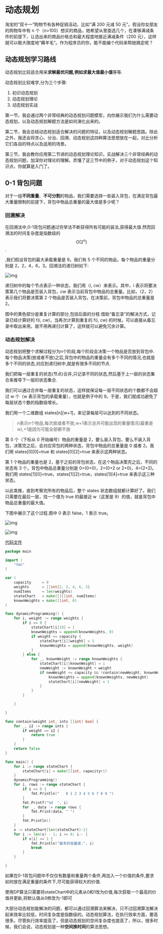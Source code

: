 # 动态规划

淘宝的“双十一”购物节有各种促销活动，比如“满 200 元减 50 元”。假设你女朋友的购物车中有 n 个（n>100）想买的商品，她希望从里面选几个，在凑够满减条件的前提下，让选出来的商品价格总和最大程度地接近满减条件（200 元），这样就可以极大限度地“薅羊毛”。作为程序员的你，能不能编个代码来帮她搞定呢？

## 动态规划学习路线

动态规划比较适合用来**求解最优问题,例如求最大值最小值**等等.

动态规划比较难学,分为三个步骤:

1. 初识动态规划
2. 动态规划理论
3. 动态规划实战

第一节，我会通过两个非常经典的动态规划问题模型，向你展示我们为什么需要动态规划，以及动态规划解题方法是如何演化出来的。

第二节，我会总结动态规划适合解决的问题的特征，以及动态规划解题思路。除此之外，我还会将贪心、分治、回溯、动态规划这四种算法思想放在一起，对比分析它们各自的特点以及适用的场景。

第三节，我会教你应用第二节讲的动态规划理论知识，实战解决三个非常经典的动态规划问题，加深你对理论的理解。弄懂了这三节中的例子，对于动态规划这个知识点，你就算是入门了。

## 0-1 背包问题

对于一组**不同重量**、**不可分割**的物品，我们需要选择一些装入背包，在满足背包最大重量限制的前提下，背包中物品总重量的最大值是多少呢？

### 回溯解决

在回溯法中,0-1背包问题通过穷举法不断获得所有可能的装法,获得最大值.然而回溯法的时间复杂度是指数级的$$O(2^n)$$.

,我们假设背包的最大承载重量是 9。我们有 5 个不同的物品，每个物品的重量分别是 2，2，4，6，3。回溯法的递归树如下:

![img](readme.assets/42ca6cec4ad034fc3e5c0605fbacecea.jpg)

递归树中的每个节点表示一种状态，我们用（i, cw）来表示。其中，i 表示将要决策第几个物品是否装入背包，cw 表示当前背包中物品的总重量。比如，（2，2）表示我们将要决策第 2 个物品是否装入背包，在决策前，背包中物品的总重量是 2。

图中的黄色部分是重复计算的部分,包括后面的分枝.借助“备忘录”的解决方式，记录已经计算好的 f(i, cw)，当再次计算到重复的 f(i, cw) 的时候，可以直接从备忘录中取出来用，就不用再递归计算了，这样就可以避免冗余计算。

### 动态规划解决

动态规划把整个求解过程分为n个阶段,每个阶段会决策一个物品是否放到背包中.每个物品决策(放或者不放)之后,背包中的物品的重量会有多个不同的情况,也就是多个不同的状态,对应到递归树中,就是有很多不同的节点.

我们把每一层重复的状态(节点)合并,只记录不同的状态,然后基于上一层的状态集合来推导下一层的状态集合.

我们可以通过合并每一层重复的状态，这样就保证每一层不同状态的个数都不会超过 w 个（w 表示背包的承载重量），也就是例子中的 9。于是，我们就成功避免了每层状态个数的指数级增长。

我们用一个二维数组 states\[n\]\[w+1\]，来记录每层可以达到的不同状态。

> n表示n个物品,每次放或者不放,w+1表示总共可能出现的重量情况(最重是w),+1是因为可能全部都不放

第 0 个（下标从 0 开始编号）物品的重量是 2，要么装入背包，要么不装入背包，决策完之后，会对应背包的两种状态，背包中物品的总重量是 0 或者 2。我们用 states\[0\]\[0\]=true 和 states\[0\]\[2\]=true 来表示这两种状态。

第 1 个物品的重量也是 2，基于之前的背包状态，在这个物品决策完之后，不同的状态有 3 个，背包中物品总重量分别是 0=(0+0)，2=(0+2 or 2+0)，4=(2+2)。我们用 states\[1\]\[0\]=true，states\[1\]\[2\]=true，states\[1\]\[4\]=true 来表示这三种状态。

以此类推，直到考察完所有的物品后，整个 states 状态数组就都计算好了。我们只需要在最后一层，找一个值为 true 的最接近 w（这里是 9）的值，就是背包中物品总重量的最大值。

下图中展示了这个过程.图中 0 表示 false，1 表示 true。

![img](readme.assets/aaf51df520ea6b8056f4e62aed81a5b5.jpg)

![img](readme.assets/bbbb934247219db8299bd46dba9dd47e.jpg)

[代码文件](KnapsackProblem/main.go)

```go
package main

import (
	"fmt"
)

var (
	capacity     = 9
	weights      = []int{2, 2, 4, 6, 3}
	numItems     = len(weights)
	stateChart   = make([][]int, numItems)
	knownWeights = make([]int, 0)
)

func dynamicProgramming() {
	for i, weight := range weights {
		if i == 0 {
			stateChart[i][0] = 1
			knownWeights = append(knownWeights, 0)
			if weight <= capacity {
				stateChart[i][weight] = 1
				knownWeights = append(knownWeights, weight)
			}
		} else {
			for _, knownWeight := range knownWeights {
				stateChart[i][knownWeight] = 1
				newWeight := knownWeight + weight
				if newWeight <= capacity && !contain(newWeight, knownWeights) {
					knownWeights = append(knownWeights, newWeight)
					stateChart[i][newWeight] = 1
				}
			}
		}

	}

}

func contain(weight int, ints []int) bool {
	for _, i2 := range ints {
		if weight == i2 {
			return true
		}
	}
	return false
}

func main() {
	for i := range stateChart {
		stateChart[i] = make([]int, capacity+1)
	}
	dynamicProgramming()
	for i, rows := range stateChart {
		if i == 0 {
			fmt.Println("   0 1 2 3 4 5 6 7 8 9 ")
		}
		fmt.Printf("%d  ", i)
		for _, data := range rows {
			fmt.Print(data, " ")
		}
		fmt.Println()
	}
	x := stateChart[len(stateChart)-1]
	for i := len(x) - 1; i >= 0; i-- {
		if x[i] == 1 {
			fmt.Println("最多的容量是:", i)
			break
		}
	}

}

```

如果在0-1背包问题中不仅仅有数量和重量两个条件,再加入一个价值的条件,要求如何放在满足重量的条件下,尽可能获得较大的价值.

使用DP算法只需要将stateChart中的元素从0和1改为价值,每次获取一个最高的价值并更新,将默认值从0修改为-1即可

大部分动态规划能解决的问题，都可以通过回溯算法来解决，只不过回溯算法解决起来效率比较低，时间复杂度是指数级的。动态规划算法，在执行效率方面，要高很多。尽管执行效率提高了，但是动态规划的空间复杂度也提高了，所以，很多时候，我们会说，动态规划是一种**空间换时间**的算法思想。

